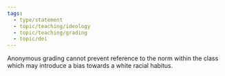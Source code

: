 ```yaml
---
tags: 
  - type/statement
  - topic/teaching/ideology
  - topic/teaching/grading
  - topic/dei
---
```

Anonymous grading cannot prevent reference to the norm within the class which may introduce a bias towards a white racial habitus.